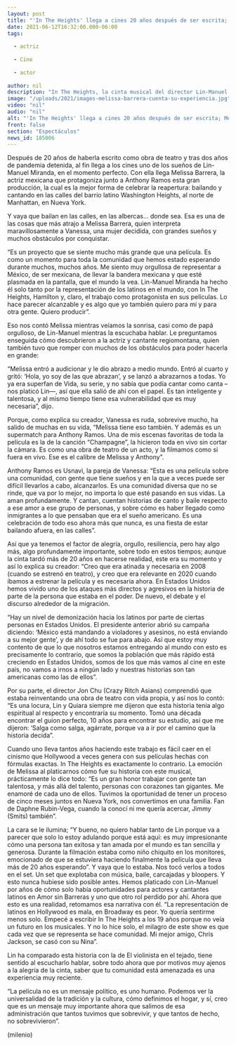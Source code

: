 ```yaml
---
layout: post
title: "'In The Heights' llega a cines 20 años después de ser escrita; Melissa Barrera la protagoniza"
date: 2021-06-12T16:32:00.000-06:00
tags:
  
  - actriz
  
  - Cine
  
  - actor
  
author: nil
description: "In The Heights, la cinta musical del director Lin-Manuel Miranda y Quiara Alegría Hudes, nos trae a la actriz nacida en Monterrey, quien canta, baila, actúa… y le encantan los abrazos, Melissa Barrera. "
image: "/uploads/2021/images-melissa-barrera-cuenta-su-experiencia.jpg"
video: "nil"
audio: "nil"
alt: "'In The Heights' llega a cines 20 años después de ser escrita; Melissa Barrera la protagoniza"
front: false
section: "Espectáculos"
news_id: 185006
---
```


Después de 20 años de haberla escrito como obra de teatro y tras dos años de pandemia detenida, al fin llega a los cines uno de los sueños de Lin-Manuel Miranda, en el momento perfecto. Con ella llega Melissa Barrera, la actriz mexicana que protagoniza junto a Anthony Ramos esta gran producción, la cual es la mejor forma de celebrar la reapertura: bailando y cantando en las calles del barrio latino Washington Heights, al norte de Manhattan, en Nueva York. 

Y vaya que bailan en las calles, en las albercas... donde sea. Esa es una de las cosas que más atrajo a Melissa Barrera, quien interpreta maravillosamente a Vanessa, una mujer decidida, con grandes sueños y muchos obstáculos por conquistar. 

“Es un proyecto que se siente mucho más grande que una película. Es como un momento para toda la comunidad que hemos estado esperando durante muchos, muchos años. Me siento muy orgullosa de representar a México, de ser mexicana, de llevar la bandera mexicana y que esté plasmada en la pantalla, que el mundo la vea. Lin-Manuel Miranda ha hecho él solo tanto por la representación de los latinos en el mundo, con In The Heights, Hamilton y, claro, el trabajo como protagonista en sus películas. Lo hace parecer alcanzable y es algo que yo también quiero para mí y para otra gente. Quiero producir”. 

Eso nos contó Melissa mientras veíamos la sonrisa, casi como de papá orgulloso, de Lin-Manuel mientras la escuchaba hablar. Le preguntamos enseguida cómo descubrieron a la actriz y cantante regiomontana, quien también tuvo que romper con muchos de los obstáculos para poder hacerla en grande: 

“Melissa entró a audicionar y le dio abrazo a medio mundo. Entró al cuarto y gritó: ‘Hola, yo soy de las que abrazan’, y se lanzó a abrazarnos a todas. Yo ya era superfan de Vida, su serie, y no sabía que podía cantar como canta –nos platicó Lin—, así que ella salió de ahí con el papel. Es tan inteligente y talentosa, y al mismo tiempo tiene esa vulnerabilidad que es muy necesaria”, dijo. 

Porque, como explica su creador, Vanessa es ruda, sobrevive mucho, ha salido de muchas en su vida, “Melissa tiene eso también. Y además es un supermatch para Anthony Ramos. Una de mis escenas favoritas de toda la película es la de la canción “Champagne”, la hicieron toda en vivo sin cortar la cámara. Es como una obra de teatro de un acto, y la filmamos como si fuera en vivo. Ese es el calibre de Melissa y Anthony”. 

Anthony Ramos es Usnavi, la pareja de Vanessa: “Esta es una película sobre una comunidad, con gente que tiene sueños y en la que a veces puede ser difícil llevarlos a cabo, alcanzarlos. Es una comunidad diversa que no se rinde, que va por lo mejor, no importa lo que esté pasando en sus vidas. La aman profundamente. Y cantan, cuentan historias de canto y baile respecto a ese amor a ese grupo de personas, y sobre cómo es haber llegado como inmigrantes a lo que pensaban que era el sueño americano. Es una celebración de todo eso ahora más que nunca, es una fiesta de estar bailando afuera, en las calles”. 

Así que ya tenemos el factor de alegría, orgullo, resiliencia, pero hay algo más, algo profundamente importante, sobre todo en estos tiempos; aunque la cinta tardó más de 20 años en hacerse realidad, este era su momento y así lo explica su creador: “Creo que era atinada y necesaria en 2008 (cuando se estrenó en teatro), y creo que era relevante en 2020 cuando íbamos a estrenar la película y es necesaria ahora. En Estados Unidos hemos vivido uno de los ataques más directos y agresivos en la historia de parte de la persona que estaba en el poder. De nuevo, el debate y el discurso alrededor de la migración. 

“Hay un nivel de demonización hacia los latinos por parte de ciertas personas en Estados Unidos. El presidente anterior abrió su campaña diciendo: ‘México está mandando a violadores y asesinos, no está enviando a su mejor gente’, y de ahí todo se fue para abajo. Así que estoy muy contento de que lo que nosotros estamos entregando al mundo con esto es precisamente lo contrario, que somos la población que más rápido está creciendo en Estados Unidos, somos de los que más vamos al cine en este país, no vamos a irnos a ningún lado y nuestras historias son tan americanas como las de ellos”. 

Por su parte, el director Jon Chu (Crazy Ritch Asians) comprendió que estaba reinventando una obra de teatro con vida propia, y así nos lo contó: “Es una locura, Lin y Quiara siempre me dijeron que esta historia tenía algo espiritual al respecto y encontraría su momento. Tomó una década encontrar el guion perfecto, 10 años para encontrar su estudio, así que me dijeron: ‘Salga como salga, agárrate, porque va a ir por el camino que la historia decida”. 

Cuando uno lleva tantos años haciendo este trabajo es fácil caer en el cinismo que Hollywood a veces genera con sus películas hechas con fórmulas exactas. In The Heights es exactamente lo contrario. La emoción de Melissa al platicarnos cómo fue su historia con este musical, prácticamente lo dice todo: 
 “Es un gran honor trabajar con gente tan talentosa, y más allá del talento, personas con corazones tan gigantes. Me enamoré de cada uno de ellos. Tuvimos la oportunidad de tener un proceso de cinco meses juntos en Nueva York, nos convertimos en una familia. Fan de Daphne Rubin-Vega, cuando la conocí ni me quería acercar, Jimmy (Smits) también”.

La cara se le ilumina; “Y bueno, no quiero hablar tanto de Lin porque va a parecer que solo lo estoy adulando porque está aquí: es muy impresionante cómo una persona tan exitosa y tan amada por el mundo es tan sencilla y generosa. Durante la filmación estaba como niño chiquito en los monitores, emocionado de que se estuviera haciendo finalmente la película que lleva más de 20 años esperando”.
Y vaya que lo estaba. Nos tocó verlos a todos en el set. Un set que explotaba con música, baile, carcajadas y bloopers. Y esto nunca hubiese sido posible antes. Hemos platicado con Lin-Manuel por años de cómo solo había oportunidades para actores y cantantes latinos en Amor sin Barreras y uno que otro rol perdido por ahí. Ahora que esto es una realidad, retomamos esa narrativa con él. 
“La representación de latinos en Hollywood es mala, en Broadway es peor. Yo quería sentirme menos solo. Empecé a escribir In The Heights a los 19 años porque no veía un futuro en los musicales. Y no lo hice solo, el milagro de este show es que cada vez que se representa se hace comunidad. Mi mejor amigo, Chris Jackson, se casó con su Nina”. 

Lin ha comparado esta historia con la de El violinista en el tejado, tiene sentido al escucharlo hablar, sobre todo ahora que por motivos muy ajenos a la alegría de la cinta, saber que tu comunidad está amenazada es una experiencia muy reciente. 

“La película no es un mensaje político, es uno humano. Podemos ver la universalidad de la tradición y la cultura, cómo definimos el hogar, y sí, creo que es un mensaje muy importante ahora que salimos de esa administración que tantos tuvimos que sobrevivir, y que tantos de hecho, no sobrevivieron”.  

(milenio)